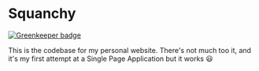 # Squanchy

[![Greenkeeper badge](https://badges.greenkeeper.io/Alcha/Squanchy.svg)](https://greenkeeper.io/)

This is the codebase for my personal website. There's not much too it, and it's my first attempt at
a Single Page Application but it works :smiley:
